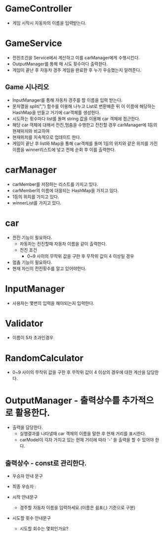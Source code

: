 
# GameController
- 게임 시작시 자동차의 이름을 입력받는다.

# GameService
- 전진조건을 Service에서 계산하고 이를 carManager에게 수행시킨다.
- OutputManager를 통해 매 시도 횟수마다 출력한다. 
- 게임이 끝난 후 자동차 경주 게임을 완료한 후 누가 우승했는지 알려준다.

## Game 시나리오
- InputManager를 통해 자동차 경주를 할 이름을 입력 받는다.
- 문자열을 split(",") 함수를 이용해 나누고 List로 변환해준 뒤 이 이름에 해당하는
HashMap을 만들고 거기에 car객체를 생성한다.
- 시도하는 횟수마다 list를 돌며 string 값을 이용해 car 객체에 접근한다.
- 해당 car 객체에 대해서 전진,멈춤을 수행한고 전진할 경우 carManager에 1등의 현재위치와 비교하여
- 현재위치를 지속적으로 업데이트 한다.
- 게임이 끝난 후 list와 Map을 통해 car객체를 돌며 1등의 위치와 같은 위치를 가진 이름을 winner리스트에 넣고
전체 순회 후 이를 출력한다.

# carManager
- carMember를 저장하는 리스트를 가지고 있다.
- carMember의 이름에 대응되는 HashMap을 가지고 있다.
- 1등의 위치를 가지고 있다.
- winnerList를 가지고 있다.

# car
- 전진 기능이 필요하다.
  - 자동차는 전진할때 자동차 이름을 같이 출력한다.
  - 전진 조건
    - 0~9 사이의 무작위 값을 구한 후 무작위 값이 4 이상일 경우
- 멈춤 기능이 필요하다.
- 현재 자신의 전진횟수를 알고 있어야한다.



# InputManager
- 사용자는 몇번의 입력을 해야되는지 입력한다.

# Validator
- 이름이 5자 초과인경우

# RandomCalculator
- 0~9 사이의 무작위 값을 구한 후 무작위 값이 4 이상의 경우에 대한 계산을 담당한다.

# OutputManager - 출력상수를 추가적으로 활용한다.
- 출력을 담당한다.
  - 실행결과를 나타낼때 car 객체의 이름을 말한 후 현재 거리를 표시한다. 
  - carModel이 각자 가지고 있는 현재 거리에 따라 '-' 을 출력을 할 수 있어야 한다.

## 출력상수 - const로 관리한다.
-  우승자 안내 문구
  - 최종 우승자 :

- 시작 안내문구
  -  경주할 자동차 이름을 입력하세요.(이름은 쉼표(,) 기준으로 구분)

- 시도할 횟수 안내문구
  - 시도할 회수는 몇회인가요?

